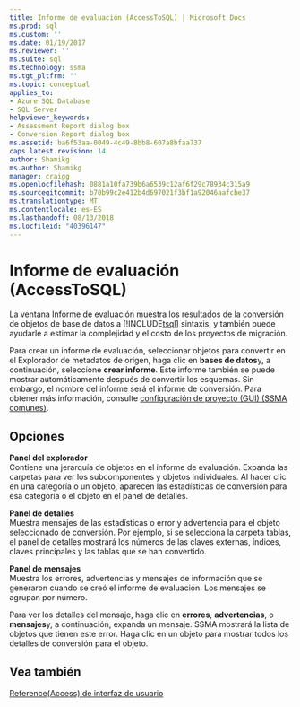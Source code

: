 ```yaml
---
title: Informe de evaluación (AccessToSQL) | Microsoft Docs
ms.prod: sql
ms.custom: ''
ms.date: 01/19/2017
ms.reviewer: ''
ms.suite: sql
ms.technology: ssma
ms.tgt_pltfrm: ''
ms.topic: conceptual
applies_to:
- Azure SQL Database
- SQL Server
helpviewer_keywords:
- Assessment Report dialog box
- Conversion Report dialog box
ms.assetid: ba6f53aa-0049-4c49-8bb8-607a8bfaa737
caps.latest.revision: 14
author: Shamikg
ms.author: Shamikg
manager: craigg
ms.openlocfilehash: 0881a10fa739b6a6539c12af6f29c78934c315a9
ms.sourcegitcommit: b70b99c2e412b4d697021f3bf1a92046aafcbe37
ms.translationtype: MT
ms.contentlocale: es-ES
ms.lasthandoff: 08/13/2018
ms.locfileid: "40396147"
---
```

# <a name="assessment-report-accesstosql"></a>Informe de evaluación (AccessToSQL)
La ventana Informe de evaluación muestra los resultados de la conversión de objetos de base de datos a [!INCLUDE[tsql](../../includes/tsql-md.md)] sintaxis, y también puede ayudarle a estimar la complejidad y el costo de los proyectos de migración.  
  
Para crear un informe de evaluación, seleccionar objetos para convertir en el Explorador de metadatos de origen, haga clic en **bases de datos**y, a continuación, seleccione **crear informe**. Este informe también se puede mostrar automáticamente después de convertir los esquemas. Sin embargo, el nombre del informe será el informe de conversión. Para obtener más información, consulte [configuración de proyecto (GUI) (SSMA comunes)](http://msdn.microsoft.com/cf06baf1-8714-48a3-95dc-781f6ca53693).  
  
## <a name="options"></a>Opciones  
**Panel del explorador**  
Contiene una jerarquía de objetos en el informe de evaluación. Expanda las carpetas para ver los subcomponentes y objetos individuales. Al hacer clic en una categoría o un objeto, aparecen las estadísticas de conversión para esa categoría o el objeto en el panel de detalles.  
  
**Panel de detalles**  
Muestra mensajes de las estadísticas o error y advertencia para el objeto seleccionado de conversión. Por ejemplo, si se selecciona la carpeta tablas, el panel de detalles mostrará los números de las claves externas, índices, claves principales y las tablas que se han convertido.  
  
**Panel de mensajes**  
Muestra los errores, advertencias y mensajes de información que se generaron cuando se creó el informe de evaluación. Los mensajes se agrupan por número.  
  
Para ver los detalles del mensaje, haga clic en **errores**, **advertencias**, o **mensajes**y, a continuación, expanda un mensaje. SSMA mostrará la lista de objetos que tienen este error. Haga clic en un objeto para mostrar todos los detalles de conversión para el objeto.  
  
## <a name="see-also"></a>Vea también  
[Reference(Access) de interfaz de usuario](http://msdn.microsoft.com/af24c303-4a41-449b-9c86-d6558a97e839)  
  
